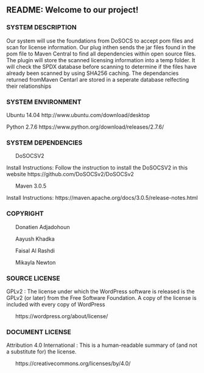 <h2>README: Welcome to our project!</h2>

<h3>SYSTEM DESCRIPTION</h3> 
  <p>Our system will use the foundations from DoSOCS to accept pom files and scan for license information. Our plug inthen sends the jar files found in the pom file to Maven Central to find all dependencies within open source files. The plugin will store the scanned licensing information into a temp folder. It will check the SPDX database before scanning to determine if the files have already been scanned by using SHA256 caching. The dependancies returned fromMaven Centarl are stored in a seperate database relfecting their relationships</p>  
  
<h3>SYSTEM ENVIRONMENT</h3>
 <p> Ubuntu 14.04       http://www.ubuntu.com/download/desktop </p>
 <p> Python 2.7.6       https://www.python.org/download/releases/2.7.6/</p>
 
 <h3>SYSTEM DEPENDENCIES</h3>
 <ul> DoSOCSV2</ul>         
 <p> Install Instructions:  Follow the instruction to install the DoSOCSV2 in this website https://github.com/DoSOCSv2/DoSOCSv2</p>
 <ul> Maven 3.0.5</ul>        
 <p> Install Instructions: https://maven.apache.org/docs/3.0.5/release-notes.html</p>
  
<h3>COPYRIGHT</h3>
  <ul>Donatien Adjadohoun</ul>
  <ul>Aayush Khadka</ul>
  <ul>Faisal Al Rashdi</ul>
  <ul>Mikayla Newton</ul>
  
<h3>SOURCE LICENSE</h3>
   <p>GPLv2 : The license under which the WordPress software is released is the GPLv2 (or later) from the Free Software Foundation. A                  copy of the license is included with every copy of WordPress</p>
  <ul>https://wordpress.org/about/license/</ul>
  
<h3>DOCUMENT LICENSE</h3>
  <p>Attribution 4.0 International : This is a human-readable summary of (and not a substitute for) the license.</p>
  <ul> https://creativecommons.org/licenses/by/4.0/</ul>
